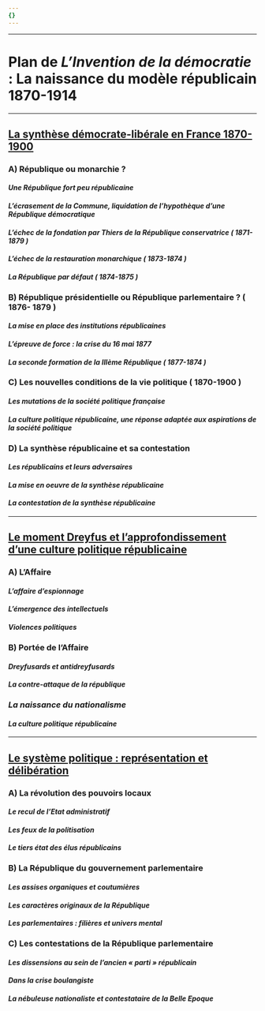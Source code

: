 ```yaml
---
{}
---
```

***
# Plan de *L’Invention de la démocratie* : La naissance du modèle républicain 1870-1914
***
## <u>La synthèse démocrate-libérale en France 1870-1900</u>

### **A) République ou monarchie ?**

#### *Une République fort peu républicaine*

#### *L’écrasement de la Commune, liquidation de l’hypothèque d’une République démocratique*

#### *L’échec de la fondation par Thiers de la République conservatrice ( 1871-1879 )*

#### *L’échec de la restauration monarchique ( 1873-1874 )*

#### *La République par défaut ( 1874-1875 )*

### **B) République présidentielle ou République parlementaire ? ( 1876- 1879 )**

#### *La mise en place des institutions républicaines*

#### *L’épreuve de force : la crise du 16 mai 1877*

#### *La seconde formation de la IIIème République ( 1877-1874 )* 

### **C) Les nouvelles conditions de la vie politique ( 1870-1900 )**

#### *Les mutations de la société politique française*

#### *La culture politique républicaine, une réponse adaptée aux aspirations de la société politique*

### **D) La synthèse républicaine et sa contestation**

#### *Les républicains et leurs adversaires*

#### *La mise en oeuvre de la synthèse républicaine*

#### *La contestation de la synthèse républicaine*
***
## <u>Le moment Dreyfus et l’approfondissement d’une culture politique républicaine</u>

### **A) L’Affaire**

#### *L’affaire d’espionnage*

#### *L’émergence des intellectuels*

#### *Violences politiques*

### **B) Portée de l’Affaire**

#### *Dreyfusards et antidreyfusards*

#### *La contre-attaque de la république*

### *La naissance du nationalisme*

#### *La culture politique républicaine*
***
## <u>Le système politique : représentation et délibération</u>

### **A) La révolution des pouvoirs locaux**

#### *Le recul de l’Etat administratif*

#### *Les feux de la politisation*

#### *Le tiers état des élus républicains*

### **B) La République du gouvernement parlementaire**

#### *Les assises organiques et coutumières*

#### *Les caractères originaux de la République*

#### *Les parlementaires : filières et univers mental*

### **C) Les contestations de la République parlementaire**

#### *Les dissensions au sein de l’ancien « parti » républicain*

#### *Dans la crise boulangiste*

#### *La nébuleuse nationaliste et contestataire de la Belle Epoque*





